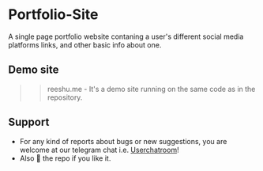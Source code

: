 # Portfolio-Site
A single page portfolio website contaning a user's different social media platforms links, and other basic info about one.

## Demo site
>> reeshu.me - It's a demo site running on the same code as in the repository.

## Support
- For any kind of reports about bugs or new suggestions, you are welcome at our telegram chat i.e. [Userchatroom](https://userchatroom)!
- Also 🌟 the repo if you like it.